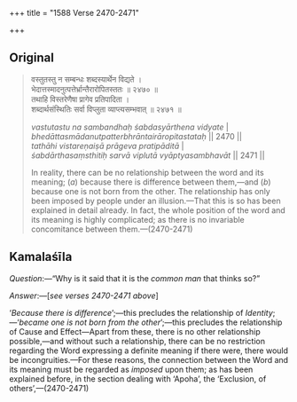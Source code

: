 +++
title = "1588 Verse 2470-2471"

+++
## Original 
>
> वस्तुतस्तु न सम्बन्धः शब्दस्यार्थेन विद्यते ।  
> भेदात्तस्मादनुत्पत्तेर्भ्रान्तैरारोपितस्ततः ॥ २४७० ॥  
> तथाहि विस्तरेणैषा प्रागेव प्रतिपादिता ।  
> शब्दार्थसंस्थितिः सर्वा विप्लुता व्याप्त्यसम्भवात् ॥ २४७१ ॥ 
>
> *vastutastu na sambandhaḥ śabdasyārthena vidyate* \|  
> *bhedāttasmādanutpatterbhrāntairāropitastataḥ* \|\| 2470 \|\|  
> *tathāhi vistareṇaiṣā prāgeva pratipāditā* \|  
> *śabdārthasaṃsthitiḥ sarvā viplutā vyāptyasambhavāt* \|\| 2471 \|\| 
>
> In reality, there can be no relationship between the word and its meaning; (*a*) because there is difference between them,—and (*b*) because one is not born from the other. The relationship has only been imposed by people under an illusion.—That this is so has been explained in detail already. In fact, the whole position of the word and its meaning is highly complicated; as there is no invariable concomitance between them.—(2470-2471)



## Kamalaśīla

*Question*:—“Why is it said that it is the *common man* that thinks so?”

*Answer*:—[*see verses 2470-2471 above*]

‘*Because there is difference*’;—this precludes the relationship of *Identity*;—‘*became one is not born from the other*’;—this precludes the relationship of Cause and Effect—Apart from these, there is no other relationship possible,—and without such a relationship, there can be no restriction regarding the Word expressing a definite meaning if there were, there would be incongruities.—For these reasons, the connection between the Word and its meaning must be regarded as *imposed* upon them; as has been explained before, in the section dealing with ‘Apoha’, the ‘Exclusion, of others’,—(2470-2471)


